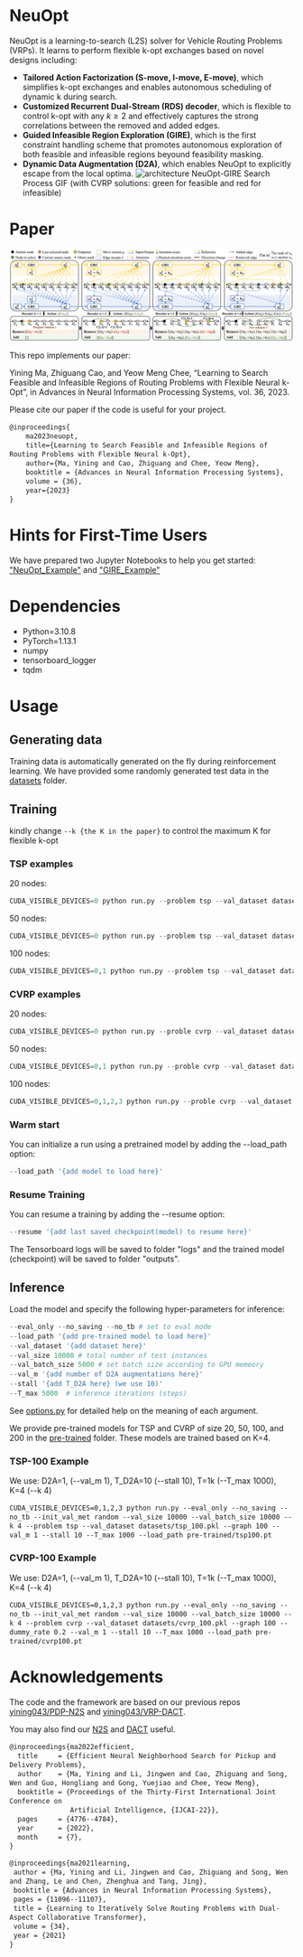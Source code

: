 # NeuOpt

NeuOpt is a learning-to-search (L2S) solver for Vehicle Routing Problems (VRPs). It learns to perform flexible k-opt exchanges based on novel designs including:
- **Tailored Action Factorization (S-move, I-move, E-move)**, which simplifies k-opt exchanges and enables autonomous scheduling of dynamic k during search.
- **Customized Recurrent Dual-Stream (RDS) decoder**, which is flexible to control k-opt with any $k\ge2$ and effectively captures the strong correlations between the removed and added edges.
- **Guided Infeasible Region Exploration (GIRE)**, which is the first constraint handling scheme that promotes autonomous exploration of both feasible and infeasible regions beyound feasibility masking.
- **Dynamic Data Augmentation (D2A)**, which enables NeuOpt to explicitly escape from the local optima.
![architecture](GIRE.gif)
NeuOpt-GIRE Search Process GIF (with CVRP solutions: green for feasible and red for infeasible)

# Paper
![architecture](main.jpg)

This repo implements our paper:

Yining Ma, Zhiguang Cao, and Yeow Meng Chee, “Learning to Search Feasible and Infeasible Regions of Routing Problems with Flexible Neural k-Opt”, in Advances in Neural Information Processing Systems, vol. 36, 2023.

Please cite our paper if the code is useful for your project.
```
@inproceedings{
    ma2023neuopt,
    title={Learning to Search Feasible and Infeasible Regions of Routing Problems with Flexible Neural k-Opt},
    author={Ma, Yining and Cao, Zhiguang and Chee, Yeow Meng},
    booktitle = {Advances in Neural Information Processing Systems},
    volume = {36},
    year={2023}
}
```

# Hints for First-Time Users
We have prepared two Jupyter Notebooks to help you get started: ["NeuOpt_Example"](./NeuOpt_Example.ipynb) and ["GIRE_Example"](./GIRE_Example.ipynb)


# Dependencies
* Python=3.10.8
* PyTorch=1.13.1
* numpy
* tensorboard_logger
* tqdm

# Usage
## Generating data
Training data is automatically generated on the fly during reinforcement learning. We have provided some randomly generated test data in the [datasets](./datasets) folder.

## Training
kindly change `--k {the K in the paper}` to control the maximum K for flexible k-opt
### TSP examples
20 nodes:
```python
CUDA_VISIBLE_DEVICES=0 python run.py --problem tsp --val_dataset datasets/tsp_20.pkl --graph 20 --warm_up 1 --val_m 1 --T_train 200 --n_step 4 --batch_size 512 --epoch_size 10240 --max_grad_norm 0.05 --val_size 1000 --val_batch_size 1000 --T_max 1000 --stall 0 --k 4 --init_val_met random --run_name 'example_training_TSP20'
```

50 nodes:
```python
CUDA_VISIBLE_DEVICES=0 python run.py --problem tsp --val_dataset datasets/tsp_50.pkl --graph 50 --warm_up 0.5 --val_m 1 --T_train 200 --n_step 4 --batch_size 512 --epoch_size 10240 --max_grad_norm 0.05 --val_size 1000 --val_batch_size 1000 --T_max 1000 --stall 0 --k 4 --init_val_met random --run_name 'example_training_TSP50'
```

100 nodes:
```python
CUDA_VISIBLE_DEVICES=0,1 python run.py --problem tsp --val_dataset datasets/tsp_100.pkl --graph 100 --warm_up 0.25 --val_m 1 --T_train 200 --n_step 4 --batch_size 512 --epoch_size 10240 --max_grad_norm 0.05 --val_size 1000 --val_batch_size 1000 --T_max 1000 --stall 0 --k 4 --init_val_met random --run_name 'example_training_TSP100'
```
### CVRP examples
20 nodes:
```python
CUDA_VISIBLE_DEVICES=0 python run.py --proble cvrp --val_dataset datasets/cvrp_20.pkl --dummy_rate 0.5 --graph 20 --warm_up 1 --val_m 1 --T_train 250 --n_step 5 --batch_size 600 --epoch_size 12000 --max_grad_norm 0.05 --val_size 1000 --val_batch_size 1000 --T_max 1000 --stall 0 --k 4  --init_val_met random --run_name 'example_training_CVRP20'
```

50 nodes:
```python
CUDA_VISIBLE_DEVICES=0,1 python run.py --proble cvrp --val_dataset datasets/cvrp_50.pkl --dummy_rate 0.4 --graph 50 --warm_up 0.5 --val_m 1 --T_train 250 --n_step 5 --batch_size 600 --epoch_size 12000 --max_grad_norm 0.05 --val_size 1000 --val_batch_size 1000 --T_max 1000 --stall 0 --k 4 --init_val_met random --run_name 'example_training_CVRP50'
```

100 nodes:
```python
CUDA_VISIBLE_DEVICES=0,1,2,3 python run.py --proble cvrp --val_dataset datasets/cvrp_100.pkl --dummy_rate 0.2 --graph 100 --warm_up 0.25 --val_m 1 --T_train 250 --n_step 5 --batch_size 600 --epoch_size 12000 --max_grad_norm 0.05 --val_size 1000 --val_batch_size 1000 --T_max 1000 --stall 0 --k 4 --init_val_met random --run_name 'example_training_CVRP100'
```

### Warm start
You can initialize a run using a pretrained model by adding the --load_path option:
```python
--load_path '{add model to load here}'
```
### Resume Training
You can resume a training by adding the --resume option:
```python
--resume '{add last saved checkpoint(model) to resume here}'
```
The Tensorboard logs will be saved to folder "logs" and the trained model (checkpoint) will be saved to folder "outputs".

## Inference
Load the model and specify the following hyper-parameters for inference:

```python
--eval_only --no_saving --no_tb # set to eval mode
--load_path '{add pre-trained model to load here}'
--val_dataset '{add dataset here}' 
--val_size 10000 # total number of test instances
--val_batch_size 5000 # set batch size according to GPU memeory
--val_m '{add number of D2A augmentations here}'
--stall '{add T_D2A here} (we use 10)'
--T_max 5000  # inference iterations (steps)
```

See [options.py](./options.py) for detailed help on the meaning of each argument. 

We provide pre-trained models for TSP and CVRP of size 20, 50, 100, and 200 in the [pre-trained](./pre-trained/) folder. These models are trained based on K=4.

### TSP-100 Example
We use:
D2A=1, (--val_m 1),
T_D2A=10 (--stall 10), 
T=1k (--T_max 1000), K=4 (--k 4)
```
CUDA_VISIBLE_DEVICES=0,1,2,3 python run.py --eval_only --no_saving --no_tb --init_val_met random --val_size 10000 --val_batch_size 10000 --k 4 --problem tsp --val_dataset datasets/tsp_100.pkl --graph 100 --val_m 1 --stall 10 --T_max 1000 --load_path pre-trained/tsp100.pt
```

### CVRP-100 Example
We use:
D2A=1, (--val_m 1),
T_D2A=10 (--stall 10), 
T=1k (--T_max 1000),  K=4 (--k 4)
```
CUDA_VISIBLE_DEVICES=0,1,2,3 python run.py --eval_only --no_saving --no_tb --init_val_met random --val_size 10000 --val_batch_size 10000 --k 4 --problem cvrp --val_dataset datasets/cvrp_100.pkl --graph 100 --dummy_rate 0.2 --val_m 1 --stall 10 --T_max 1000 --load_path pre-trained/cvrp100.pt
```

# Acknowledgements
The code and the framework are based on our previous repos [yining043/PDP-N2S](https://github.com/yining043/PDP-N2S/) and [yining043/VRP-DACT](https://github.com/yining043/VRP-DACT).

You may also find our [N2S](https://github.com/yining043/PDP-N2S) and [DACT](https://github.com/yining043/VRP-DACT) useful.
```
@inproceedings{ma2022efficient,
  title     = {Efficient Neural Neighborhood Search for Pickup and Delivery Problems},
  author    = {Ma, Yining and Li, Jingwen and Cao, Zhiguang and Song, Wen and Guo, Hongliang and Gong, Yuejiao and Chee, Yeow Meng},
  booktitle = {Proceedings of the Thirty-First International Joint Conference on
               Artificial Intelligence, {IJCAI-22}},
  pages     = {4776--4784},
  year      = {2022},
  month     = {7},
}
```
```
@inproceedings{ma2021learning,
 author = {Ma, Yining and Li, Jingwen and Cao, Zhiguang and Song, Wen and Zhang, Le and Chen, Zhenghua and Tang, Jing},
 booktitle = {Advances in Neural Information Processing Systems},
 pages = {11096--11107},
 title = {Learning to Iteratively Solve Routing Problems with Dual-Aspect Collaborative Transformer},
 volume = {34},
 year = {2021}
}
```
